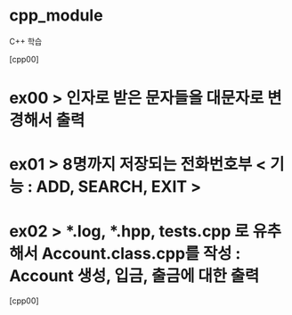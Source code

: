 # cpp_module
C++ 학습

[cpp00]
# ex00 > 인자로 받은 문자들을 대문자로 변경해서 출력
# ex01 > 8명까지 저장되는 전화번호부 < 기능 : ADD, SEARCH, EXIT >
# ex02 > *.log, *.hpp, tests.cpp 로 유추해서 Account.class.cpp를 작성 : Account 생성, 입금, 출금에 대한 출력

[cpp00]
